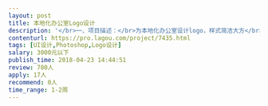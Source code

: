 ```yaml
---                
layout: post       
title: 本地化办公室Logo设计           
description: '</br>一、项目描述：</br>为本地化办公室设计logo，样式简洁大方</br></br>二、主要功能点：</br>凸出办公室的专业与特点（专业的翻译/本地化工作室），可详谈。</br>预算约为¥2000</br></br>三、人员要求：</br>1、有logo设计的相关经验</br>2、良好的沟通能力和契约精神</br>'     
contenturl: https://pro.lagou.com/project/7435.html      
tags: [UI设计,Photoshop,Logo设计]            
salary: 3000元以下          
publish_time: 2018-04-23 14:44:51         
review: 780人                   
apply: 17人                   
recommend: 0人                   
time_range: 1-2周              
---                 
```

